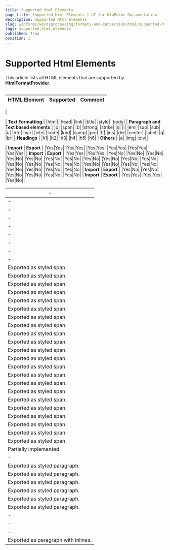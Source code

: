 ```yaml
---
title: Supported Html Elements
page_title: Supported Html Elements | UI for WinForms Documentation
description: Supported Html Elements
slug: winforms/wordsprocessing/formats-and-conversion/html/supported-html-elements
tags: supported,html,elements
published: True
position: 1
---
```


# Supported Html Elements



This article lists all HTML elements that are supported by __HtmlFormatProvider__.
      

## 


| HTML Element | Supported | Comment |
| ------ | ------ | ------ |
|



| __Text Formatting__ |
|html|
|head|
|link|
|title|
|style|
|body|
| __Paragraph and Text based elements__ |
|p|
|span|
|b|
|strong|
|strike|
|s|
|i|
|em|
|sup|
|sub|
|u|
|dfn|
|var|
|cite|
|code|
|kbd|
|samp|
|pre|
|tt|
|ins|
|del|
|center|
|label|
|q|
|br|
| __Headings__ |
|h1|
|h2|
|h3|
|h4|
|h5|
|h6|
| __Others__ |
|a|
|img|
|div||



| __Import__ | __Export__ |
|Yes|Yes|
|Yes|Yes|
|Yes|Yes|
|Yes|Yes|
|Yes|Yes|
|Yes|Yes|
| __Import__ | __Export__ |
|Yes|Yes|
|Yes|Yes|
|Yes|No|
|Yes|No|
|Yes|No|
|Yes|No|
|Yes|No|
|Yes|No|
|Yes|No|
|Yes|No|
|Yes|No|
|Yes|No|
|Yes|No|
|Yes|No|
|Yes|No|
|Yes|No|
|Yes|No|
|Yes|No|
|Yes|No|
|Yes|No|
|Yes|No|
|Yes|No|
|Yes|No|
|Yes|No|
|Yes|No|
| __Import__ | __Export__ |
|Yes|No|
|Yes|No|
|Yes|No|
|Yes|No|
|Yes|No|
|Yes|No|
| __Import__ | __Export__ |
|Yes|Yes|
|Yes|Yes|
|Yes|No||



|-|
|-|
|-|
|-|
|-|
|-|
|-|
|-|
|-|
|-|
|Exported as styled span.|
|Exported as styled span.|
|Exported as styled span.|
|Exported as styled span.|
|Exported as styled span.|
|Exported as styled span.|
|Exported as styled span.|
|Exported as styled span.|
|Exported as styled span.|
|Exported as styled span.|
|Exported as styled span.|
|Exported as styled span.|
|Exported as styled span.|
|Exported as styled span.|
|Exported as styled span.|
|Exported as styled span.|
|Exported as styled span.|
|Exported as styled span.|
|Exported as styled span.|
|Exported as styled span.|
|Exported as styled span.|
|Exported as styled span.|
|Partially implemented.|
|-|
|Exported as styled paragraph.|
|Exported as styled paragraph.|
|Exported as styled paragraph.|
|Exported as styled paragraph.|
|Exported as styled paragraph.|
|Exported as styled paragraph.|
|-|
|-|
|-|
|Exported as paragraph with inlines.||

